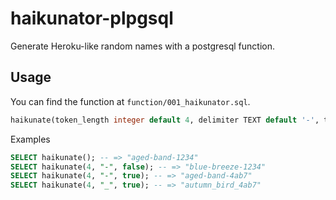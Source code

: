# haikunator-plpgsql

Generate Heroku-like random names with a postgresql function.

## Usage

You can find the function at `function/001_haikunator.sql`.

```sql
haikunate(token_length integer default 4, delimiter TEXT default '-', token_hex BOOLEAN default FALSE)
```

Examples

```sql
SELECT haikunate(); -- => "aged-band-1234"
SELECT haikunate(4, "-", false); -- => "blue-breeze-1234"
SELECT haikunate(4, "-", true); -- => "aged-band-4ab7"
SELECT haikunate(4, "_", true); -- => "autumn_bird_4ab7"
```
